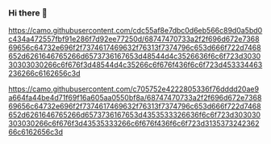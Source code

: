 ### Hi there 👋
https://camo.githubusercontent.com/cdc55af8e7dbc0d6eb566c89d0a5bd0c434a472557fbf91e286f7d92ee77250d/68747470733a2f2f696d672e736869656c64732e696f2f7374617469632f76313f7374796c653d666f722d7468652d6261646765266d6573736167653d48544d4c3526636f6c6f723d303030303030266c6f676f3d48544d4c35266c6f676f436f6c6f723d453334463236266c6162656c3d

https://camo.githubusercontent.com/c705752e4222805336f76dddd20ae9a664fa44be4d71f69f16a605aa0550bf8a/68747470733a2f2f696d672e736869656c64732e696f2f7374617469632f76313f7374796c653d666f722d7468652d6261646765266d6573736167653d4353533326636f6c6f723d303030303030266c6f676f3d43535333266c6f676f436f6c6f723d313537324236266c6162656c3d


